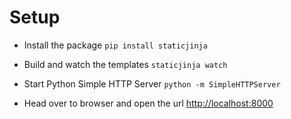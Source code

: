 Setup
=====

- Install the package
`pip install staticjinja`

- Build and watch the templates
`staticjinja watch`

- Start Python Simple HTTP Server
`python -m SimpleHTTPServer`

- Head over to browser and open the url [http://localhost:8000](http://localhost:8000)
